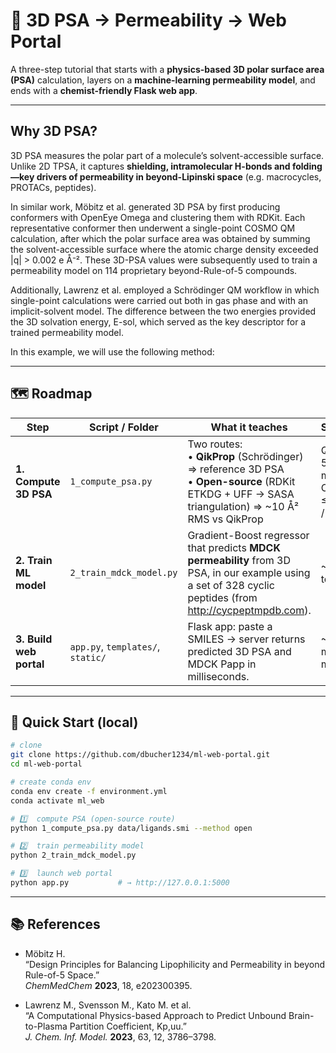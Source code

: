 # 🧪 3D PSA → Permeability → Web Portal

A three-step tutorial that starts with a **physics-based 3D polar surface area (PSA)** calculation, layers on a **machine-learning permeability model**, and ends with a **chemist-friendly Flask web app**.

---

## Why 3D PSA?

3D PSA measures the polar part of a molecule’s solvent-accessible surface. Unlike 2D TPSA, it captures **shielding, intramolecular H-bonds and folding—key drivers of permeability in beyond-Lipinski space** (e.g. macrocycles, PROTACs, peptides).

In similar work, Möbitz et al. generated 3D PSA by first producing conformers with OpenEye Omega and clustering them with RDKit. Each representative conformer then underwent a single-point COSMO QM calculation, after which the polar surface area was obtained by summing the solvent-accessible surface where the atomic charge density exceeded |q| > 0.002 e Å⁻². These 3D-PSA values were subsequently used to train a permeability model on 114 proprietary beyond-Rule-of-5 compounds.

Additionally, Lawrenz et al. employed a Schrödinger QM workflow in which single-point calculations were carried out both in gas phase and with an implicit-solvent model. The difference between the two energies provided the 3D solvation energy, E-sol, which served as the key descriptor for a trained permeability model.

In this example, we will use the following method: 

---

## 🗺 Roadmap

| Step | Script / Folder | What it teaches | Speed |
|------|-----------------|-----------------|-------|
| **1. Compute 3D PSA** | `1_compute_psa.py` | Two routes:<br>• **QikProp** (Schrödinger) ⇒ reference 3D PSA<br>• **Open-source** (RDKit ETKDG + UFF → SASA triangulation) ⇒ ~10 Å² RMS vs QikProp | QP: 2–5 s / mol<br>OS: ≤0.5 s / mol |
| **2. Train ML model** | `2_train_mdck_model.py` | Gradient-Boost regressor that predicts **MDCK permeability** from 3D PSA, in our example using a set of 328 cyclic peptides (from http://cycpeptmpdb.com). | ~10 s total |
| **3. Build web portal** | `app.py`, `templates/`, `static/` | Flask app: paste a SMILES → server returns predicted 3D PSA and MDCK Papp in milliseconds. | ~50 ms / mol |

---

## 🚀 Quick Start (local)

```bash
# clone
git clone https://github.com/dbucher1234/ml-web-portal.git
cd ml-web-portal

# create conda env
conda env create -f environment.yml
conda activate ml_web

# 1️⃣  compute PSA (open-source route)
python 1_compute_psa.py data/ligands.smi --method open

# 2️⃣  train permeability model
python 2_train_mdck_model.py

# 3️⃣  launch web portal
python app.py           # → http://127.0.0.1:5000

```
---

## 📚 References

- Möbitz H.  
  “Design Principles for Balancing Lipophilicity and Permeability in beyond Rule-of-5 Space.”  
  *ChemMedChem* **2023**, 18, e202300395.
  
- Lawrenz M., Svensson M., Kato M. et al.  
  “A Computational Physics-based Approach to Predict Unbound Brain-to-Plasma Partition Coefficient, Kp,uu.”  
  *J. Chem. Inf. Model.* **2023**, 63, 12, 3786–3798.




